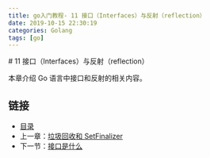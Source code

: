 ```yaml
---
title: go入门教程- 11 接口（Interfaces）与反射（reflection）   
date: 2019-10-15 22:30:19   
categories: Golang   
tags: [go]   
---
```

﻿# 11 接口（Interfaces）与反射（reflection）

本章介绍 Go 语言中接口和反射的相关内容。

## 链接

- [目录](directory.md)
- 上一章：[垃圾回收和 SetFinalizer](10.8.md)
- 下一节：[接口是什么](11.1.md)
